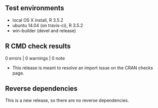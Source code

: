 ## Test environments

- local OS X install, R 3.5.2
- ubuntu 14.04 (on travis-ci), R 3.5.2
- win-builder (devel and release)

## R CMD check results

0 errors | 0 warnings | 0 note
    
- This release is meant to resolve an import issue on the CRAN checks page.

## Reverse dependencies

This is a new release, so there are no reverse dependencies.
